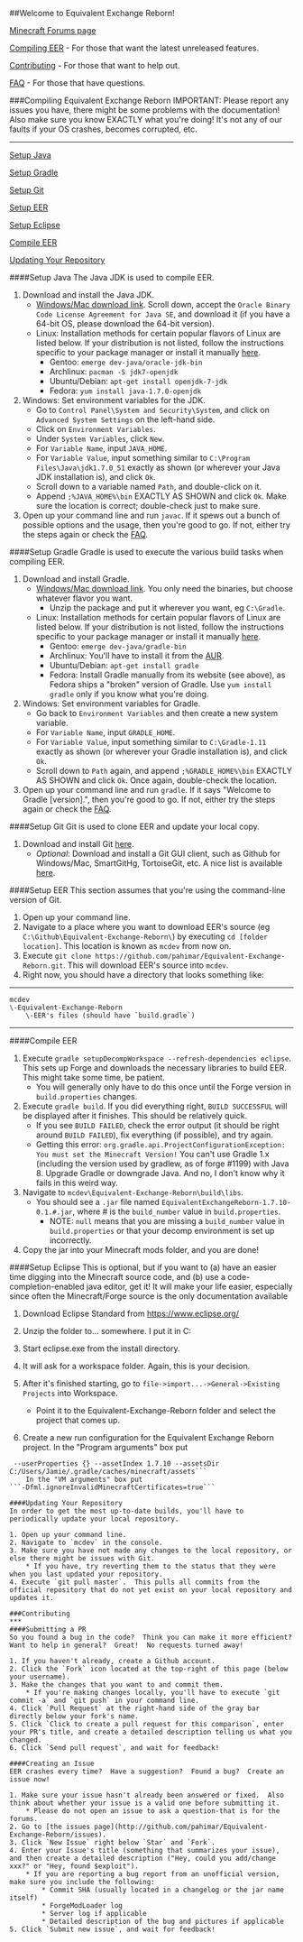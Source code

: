##Welcome to Equivalent Exchange Reborn!

[Minecraft Forums page](http://www.minecraftforum.net/forums/mapping-and-modding/minecraft-mods/wip-mods/2174708-wip-equivalent-exchange-reborn)

[Compiling EER](#compiling-equivalent-exchange-reborn) - For those that want the latest unreleased features.

[Contributing](#contributing) - For those that want to help out.

[FAQ](https://github.com/pahimar/Equivalent-Exchange-Reborn/wiki/Frequently-Asked-Questions) - For those that have questions.

###Compiling Equivalent Exchange Reborn
IMPORTANT: Please report any issues you have, there might be some problems with the documentation!
Also make sure you know EXACTLY what you're doing!  It's not any of our faults if your OS crashes, becomes corrupted, etc.
***
[Setup Java](#setup-java)

[Setup Gradle](#setup-gradle)

[Setup Git](#setup-git)

[Setup EER](#setup-eer)

[Setup Eclipse](#setup-eclipse)

[Compile EER](#compile-eer)

[Updating Your Repository](#updating-your-repository)

####Setup Java
The Java JDK is used to compile EER.

1. Download and install the Java JDK.
	* [Windows/Mac download link](http://www.oracle.com/technetwork/java/javase/downloads/jdk7-downloads-1880260.html).  Scroll down, accept the `Oracle Binary Code License Agreement for Java SE`, and download it (if you have a 64-bit OS, please download the 64-bit version).
	* Linux: Installation methods for certain popular flavors of Linux are listed below.  If your distribution is not listed, follow the instructions specific to your package manager or install it manually [here](http://www.oracle.com/technetwork/java/javase/downloads/jdk7-downloads-1880260.html).
		* Gentoo: `emerge dev-java/oracle-jdk-bin`
		* Archlinux: `pacman -S jdk7-openjdk`
		* Ubuntu/Debian: `apt-get install openjdk-7-jdk`
		* Fedora: `yum install java-1.7.0-openjdk`
2. Windows: Set environment variables for the JDK.
    * Go to `Control Panel\System and Security\System`, and click on `Advanced System Settings` on the left-hand side.
    * Click on `Environment Variables`.
    * Under `System Variables`, click `New`.
    * For `Variable Name`, input `JAVA_HOME`.
    * For `Variable Value`, input something similar to `C:\Program Files\Java\jdk1.7.0_51` exactly as shown (or wherever your Java JDK installation is), and click `Ok`.
    * Scroll down to a variable named `Path`, and double-click on it.
    * Append `;%JAVA_HOME%\bin` EXACTLY AS SHOWN and click `Ok`.  Make sure the location is correct; double-check just to make sure.
3. Open up your command line and run `javac`.  If it spews out a bunch of possible options and the usage, then you're good to go.  If not, either try the steps again or check the [FAQ](https://github.com/pahimar/Equivalent-Exchange-Reborn/wiki/Frequently-Asked-Questions).

####Setup Gradle
Gradle is used to execute the various build tasks when compiling EER.

1. Download and install Gradle.
	* [Windows/Mac download link](http://www.gradle.org/downloads).  You only need the binaries, but choose whatever flavor you want.
		* Unzip the package and put it wherever you want, eg `C:\Gradle`.
	* Linux: Installation methods for certain popular flavors of Linux are listed below.  If your distribution is not listed, follow the instructions specific to your package manager or install it manually [here](http://www.gradle.org/downloads).
		* Gentoo: `emerge dev-java/gradle-bin`
		* Archlinux: You'll have to install it from the [AUR](https://aur.archlinux.org/packages/gradle).
		* Ubuntu/Debian: `apt-get install gradle`
		* Fedora: Install Gradle manually from its website (see above), as Fedora ships a "broken" version of Gradle.  Use `yum install gradle` only if you know what you're doing.
2. Windows: Set environment variables for Gradle.
	* Go back to `Environment Variables` and then create a new system variable.
	* For `Variable Name`, input `GRADLE_HOME`.
	* For `Variable Value`, input something similar to `C:\Gradle-1.11` exactly as shown (or wherever your Gradle installation is), and click `Ok`.
	* Scroll down to `Path` again, and append `;%GRADLE_HOME%\bin` EXACTLY AS SHOWN and click `Ok`.  Once again, double-check the location.
3. Open up your command line and run `gradle`.  If it says "Welcome to Gradle [version].", then you're good to go.  If not, either try the steps again or check the [FAQ](https://github.com/pahimar/Equivalent-Exchange-Reborn/wiki/Frequently-Asked-Questions).

####Setup Git
Git is used to clone EER and update your local copy.

1. Download and install Git [here](http://git-scm.com/download/).
	* *Optional*: Download and install a Git GUI client, such as Github for Windows/Mac, SmartGitHg, TortoiseGit, etc.  A nice list is available [here](http://git-scm.com/downloads/guis).

####Setup EER
This section assumes that you're using the command-line version of Git.

1. Open up your command line.
2. Navigate to a place where you want to download EER's source (eg `C:\Github\Equivalent-Exchange-Reborn\`) by executing `cd [folder location]`.  This location is known as `mcdev` from now on.
3. Execute `git clone https://github.com/pahimar/Equivalent-Exchange-Reborn.git`.  This will download EER's source into `mcdev`.
4. Right now, you should have a directory that looks something like:

***
	mcdev
	\-Equivalent-Exchange-Reborn
		\-EER's files (should have `build.gradle`)
***

####Compile EER
1. Execute `gradle setupDecompWorkspace --refresh-dependencies eclipse`. This sets up Forge and downloads the necessary libraries to build EER.  This might take some time, be patient.
	* You will generally only have to do this once until the Forge version in `build.properties` changes.
2. Execute `gradle build`. If you did everything right, `BUILD SUCCESSFUL` will be displayed after it finishes.  This should be relatively quick.
    * If you see `BUILD FAILED`, check the error output (it should be right around `BUILD FAILED`), fix everything (if possible), and try again.
	* Getting this error:
		```org.gradle.api.ProjectConfigurationException: You must set the Minecraft Version!```
		You can't use Gradle 1.x (including the version used by gradlew, as of forge #1199) with Java 8.  Upgrade Gradle or downgrade Java.
		And no, I don't know why it fails in this weird way.
3. Navigate to `mcdev\Equivalent-Exchange-Reborn\build\libs`.
    *  You should see a `.jar` file named `EquivalentExchangeReborn-1.7.10-0.1.#.jar`, where # is the `build_number` value in `build.properties`.
		* NOTE: `null` means that you are missing a `build_number` value in `build.properties` or that your decomp environment is set up incorrectly.
4. Copy the jar into your Minecraft mods folder, and you are done!

####Setup Eclipse
This is optional, but if you want to 
(a) have an easier time digging into the Minecraft source code, and
(b) use a code-completion-enabled java editor, get it! It will make your life easier, especially since often the Minecraft/Forge source is the only documentation available

1. Download Eclipse Standard from https://www.eclipse.org/

2. Unzip the folder to... somewhere.  I put it in C:

3. Start eclipse.exe from the install directory.

4. It will ask for a workspace folder.  Again, this is your decision.

5. After it's finished starting, go to `file->import...->General->Existing Projects` into Workspace.
	* Point it to the Equivalent-Exchange-Reborn folder and select the project that comes up.

6. Create a new run configuration for the Equivalent Exchange Reborn project.  In the "Program arguments" box put
```--version 1.7 --tweakClass cpw.mods.fml.common.launcher.FMLTweaker --accessToken modstest --username ChatterComa
 --userProperties {} --assetIndex 1.7.10 --assetsDir C:/Users/Jamie/.gradle/caches/minecraft/assets```
	In the "VM arguments" box put
```-Dfml.ignoreInvalidMinecraftCertificates=true```
 
####Updating Your Repository
In order to get the most up-to-date builds, you'll have to periodically update your local repository.

1. Open up your command line.
2. Navigate to `mcdev` in the console.
3. Make sure you have not made any changes to the local repository, or else there might be issues with Git.
	* If you have, try reverting them to the status that they were when you last updated your repository.
4. Execute `git pull master`.  This pulls all commits from the official repository that do not yet exist on your local repository and updates it.

###Contributing
***
####Submitting a PR
So you found a bug in the code?  Think you can make it more efficient?  Want to help in general?  Great!  No requests turned away!

1. If you haven't already, create a Github account.
2. Click the `Fork` icon located at the top-right of this page (below your username).
3. Make the changes that you want to and commit them.
	* If you're making changes locally, you'll have to execute `git commit -a` and `git push` in your command line.
4. Click `Pull Request` at the right-hand side of the gray bar directly below your fork's name.
5. Click `Click to create a pull request for this comparison`, enter your PR's title, and create a detailed description telling us what you changed.
6. Click `Send pull request`, and wait for feedback!

####Creating an Issue
EER crashes every time?  Have a suggestion?  Found a bug?  Create an issue now!

1. Make sure your issue hasn't already been answered or fixed.  Also think about whether your issue is a valid one before submitting it.
	* Please do not open an issue to ask a question-that is for the forums.
2. Go to [the issues page](http://github.com/pahimar/Equivalent-Exchange-Reborn/issues).
3. Click `New Issue` right below `Star` and `Fork`.
4. Enter your Issue's title (something that summarizes your issue), and then create a detailed description ("Hey, could you add/change xxx?" or "Hey, found $exploit").
	* If you are reporting a bug report from an unofficial version, make sure you include the following:
		* Commit SHA (usually located in a changelog or the jar name itself)
		* ForgeModLoader log
		* Server log if applicable
		* Detailed description of the bug and pictures if applicable
5. Click `Submit new issue`, and wait for feedback!
